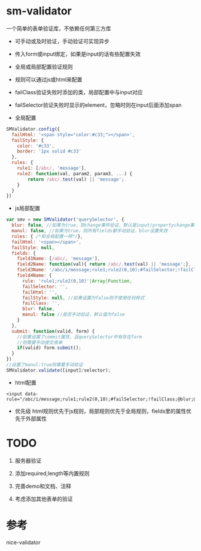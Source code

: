 # sm-validator
一个简单的表单验证库，不依赖任何第三方库

- 可手动或及时验证，手动验证可实现异步

- 传入form或input绑定，如果是input的话有些配置失效

- 全局或局部配置验证规则

- 规则可以通过js或html来配置

- failClass验证失败时添加的类，局部配置中与input对应

- failSelector验证失败时显示的element，忽略时则在input后面添加span

- 全局配置
``` javascript
SMValidator.config({
  failHtml: '<span style="color:#c33;"></span>',
  failStyle: {
    color: '#c33',
    border: '1px solid #c33'
  },
  rules: {
    rule1: [/abc/, 'message'],
    rule2: function(val, param2, param3, ...) {
        return /abc/.test(val) || 'message';
    }
  }
})
```

- js局部配置
``` javascript
var smv = new SMValidator('querySelector', {
  blur: false, //如果为true，则change事件验证，默认是input/propertychange事件验证
  manul: false, //如果为true，则所有fields都手动验证，blur设置失效
  rules: { /*和全局配置一样*/},
  failHtml: '<span></span>',
  failStyle: null,
  fields: {
    field1Name: [/abc/, 'message'],
    field2Name: function(val){ return /abc/.test(val) || 'message';},
    field3Name: '/abc/i/message;rule1;rule2(0,10);#failSelector;!failClass;@blur;@manul',
    field4Name: {
      rule: 'rule1;rule2(0,10)'|Array|Function,
      failSelector: '',
      failHtml: '',
      failStyle: null, //如果设置为false则不使用任何样式
      failClass: '',
      blur: false,
      manul: false //是否手动验证，默认值为false
    }
  },
  submit: function(valid, form) {
    //如果设置了commit属性，且querySelector中有存在form
    //则需要手动提交表单
    if(valid) form.submit();
  }
})
//设置了manul:true则需要手动验证
SMValidator.validate([input]/selector);
```

- html配置
```
<input data-rule="/abc/i/message;rule1;rule2(0,10);#failSelector;!failClass;@blur;@manul">
```

- 优先级
html规则优先于js规则，局部规则优先于全局规则，fields里的属性优先于外部属性

# TODO
1. 服务器验证

2. 添加required,length等内置规则

3. 完善demo和文档、注释

4. 考虑添加其他表单的验证

# 参考
nice-validator
